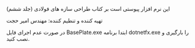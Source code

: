 این نرم افزار پیوستی است بر کتاب طراحی سازه های فولادی (جلد ششم)

تهیه کننده و تنطیم کننده: مهندس امیر حجت

در صورت عدم اجرای فایل BasePlate.exe ابتدا برنامه dotnetfx.exe را بارگیری و نصب کنید.
